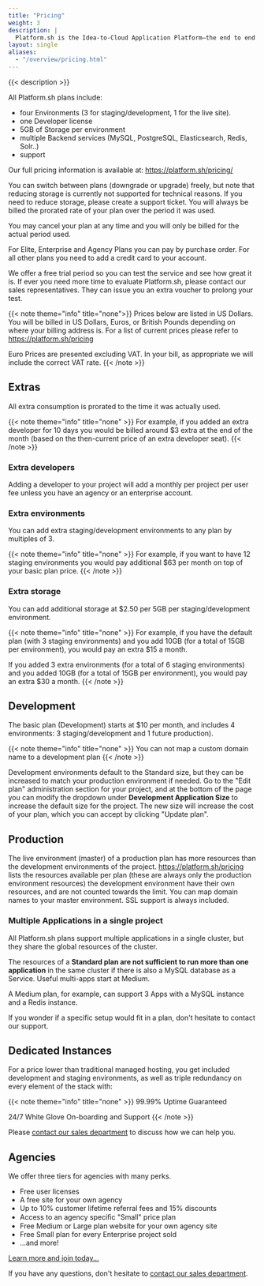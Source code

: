 ```yaml
---
title: "Pricing"
weight: 3
description: |
  Platform.sh is the Idea-to-Cloud Application Platform—the end to end solution to develop and deploy web apps and sites. We offer a free trial period so you can test the service and see how great it is.
layout: single
aliases:
  - "/overview/pricing.html"
---
```


{{< description >}}

All Platform.sh plans include:

* four Environments (3 for staging/development, 1 for the live site).
* one Developer license
* 5GB of Storage per environment
* multiple Backend services (MySQL, PostgreSQL, Elasticsearch, Redis, Solr..)
* support

Our full pricing information is available at: https://platform.sh/pricing/

You can switch between plans (downgrade or upgrade) freely, but note that reducing storage is currently not supported for technical reasons. If you need to reduce storage, please create a support ticket. You will always be billed the prorated rate of your plan over the period it was used.

You may cancel your plan at any time and you will only be billed for the actual period used.

For Elite, Enterprise and Agency Plans you can pay by purchase order. For all other plans you need to add a credit card to your account.

We offer a free trial period so you can test the service and see how great it is. If ever you need more time to evaluate Platform.sh, please contact our sales representatives. They can issue you an extra voucher to prolong your test.

{{< note theme="info" title="none">}}
Prices below are listed in US Dollars.  You will be billed in US Dollars, Euros, or British Pounds depending on where your billing address is. For a list of current prices please refer to https://platform.sh/pricing

Euro Prices are presented excluding VAT.  In your bill, as appropriate we will include the correct VAT rate.
{{< /note >}}

## Extras

All extra consumption is prorated to the time it was actually used.

{{< note theme="info" title="none" >}}
For example, if you added an extra developer for 10 days you would be billed around $3 extra at the end of the month (based on the then-current price of an extra developer seat).
{{< /note >}}

### Extra developers

Adding a developer to your project will add a monthly per project per user fee unless you have an agency or an enterprise account.

### Extra environments

You can add extra staging/development environments to any plan by multiples of 3.

{{< note theme="info" title="none" >}}
For example, if you want to have 12 staging environments you would pay additional $63 per month on top of your basic plan price.
{{< /note >}}

### Extra storage

You can add additional storage at $2.50 per 5GB  per staging/development environment.

{{< note theme="info" title="none" >}}
For example, if you have the default plan (with 3 staging environments) and you add 10GB (for a total of 15GB per environment), you would pay an extra $15 a month.

If you added 3 extra environments (for a total of 6 staging environments) and you added 10GB (for a total of 15GB per environment), you would pay an extra $30 a month.
{{< /note >}}

## Development

The basic plan (Development) starts at $10 per month, and includes 4 environments: 3 staging/development and 1 future production).

{{< note theme="info" title="none" >}}
You can not map a custom domain name to a development plan
{{< /note >}}

Development environments default to the Standard size, but they can be increased to match your production environment if needed. Go to the "Edit plan" administration section for your project, and at the bottom of the page you can modify the dropdown under **Development Application Size** to increase the default size for the project. The new size will increase the cost of your plan, which you can accept by clicking "Update plan".

## Production

The live environment (master) of a production plan has more resources than the development environments of the project. https://platform.sh/pricing lists the resources available per plan (these are always only the production environment resources) the development environment have their own resources, and are not counted towards the limit.
You can map domain names to your master environment. SSL support is always included.


### Multiple Applications in a single project

All Platform.sh plans support multiple applications in a single cluster, but they share the global resources of the cluster.

The resources of a **Standard plan are not sufficient to run more than one application** in the same cluster if there is also a MySQL database as a Service. Useful multi-apps start at Medium.

A Medium plan, for example, can support 3 Apps with a MySQL instance and a Redis instance.

If you wonder if a specific setup would fit in a plan, don't hesitate to contact our support.

## Dedicated Instances

For a price lower than traditional managed hosting, you get included development and staging environments, as well as triple redundancy on every element of the stack with:

{{< note theme="info" title="none" >}}
99.99% Uptime Guaranteed

24/7 White Glove On-boarding and Support
{{< /note >}}

Please [contact our sales department](https://platform.sh/contact/) to discuss how we can help you.

## Agencies

We offer three tiers for agencies with many perks.

* Free user licenses
* A free site for your own agency
* Up to 10% customer lifetime referral fees and 15% discounts
* Access to an agency speciﬁc "Small" price plan
* Free Medium or Large plan website for your own agency site
* Free Small plan for every Enterprise project sold
* &hellip;and more!

[Learn more and join today...](https://platform.sh/solutions/agency)

If you have any questions, don't hesitate to [contact our sales department](https://platform.sh/contact/).
